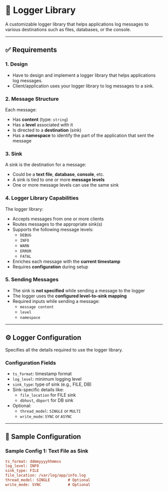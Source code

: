 # 📘 Logger Library

A customizable logger library that helps applications log messages to various destinations such as files, databases, or the console.

---

## ✅ Requirements

### 1. Design

- Have to design and implement a logger library that helps applications log messages.
- Client/application uses your logger library to log messages to a sink.

### 2. Message Structure

Each message:

- Has **content** (type: `string`)
- Has a **level** associated with it
- Is directed to a **destination** (sink)
- Has a **namespace** to identify the part of the application that sent the message

### 3. Sink

A sink is the destination for a message:

- Could be a **text file**, **database**, **console**, etc.
- A sink is tied to one or more **message levels**
- One or more message levels can use the same sink

### 4. Logger Library Capabilities

The logger library:

- Accepts messages from one or more clients
- Routes messages to the appropriate sink(s)
- Supports the following message levels:
  - `DEBUG`
  - `INFO`
  - `WARN`
  - `ERROR`
  - `FATAL`
- Enriches each message with the **current timestamp**
- Requires **configuration** during setup

### 5. Sending Messages

- The sink is **not specified** while sending a message to the logger
- The logger uses the **configured level-to-sink mapping**
- Required inputs while sending a message:
  - `message content`
  - `level`
  - `namespace`

---

## ⚙️ Logger Configuration

Specifies all the details required to use the logger library.

### Configuration Fields

- `ts_format`: timestamp format
- `log_level`: minimum logging level
- `sink_type`: type of sink (e.g., FILE, DB)
- Sink-specific details like:
  - `file_location` for FILE sink
  - `dbhost`, `dbport` for DB sink
- Optional:
  - `thread_model`: `SINGLE` or `MULTI`
  - `write_mode`: `SYNC` or `ASYNC`

---

## 📄 Sample Configuration

### Sample Config 1: Text File as Sink

```ini
ts_format: ddmmyyyyhhmmss
log_level: INFO
sink_type: FILE
file_location: /var/log/app/info.log
thread_model: SINGLE        # Optional
write_mode: SYNC            # Optional
